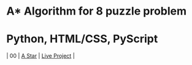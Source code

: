 # A* Algorithm for 8 puzzle problem
# Python, HTML/CSS, PyScript


| 00 | [A Star](https://github.com/Khanh-BangPham/A-star-algorithm-for-8-puzzle-problem) | [Live Project](a-star-algorithm-for-8-puzzle-problem.netlify.app) |
